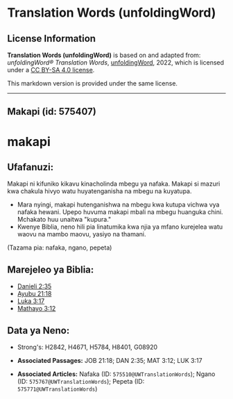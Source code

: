 # Translation Words (unfoldingWord)

## License Information

**Translation Words (unfoldingWord)** is based on and adapted from: _unfoldingWord® Translation Words_, [unfoldingWord](https://unfoldingword.org/utw), 2022, which is licensed under a [CC BY-SA 4.0 license](https://creativecommons.org/licenses/by-sa/4.0/legalcode.en).

This markdown version is provided under the same license.



--------------------------------

## Makapi (id: 575407)

makapi
======

Ufafanuzi:
----------

Makapi ni kifuniko kikavu kinacholinda mbegu ya nafaka. Makapi si mazuri kwa chakula hivyo watu huyatenganisha na mbegu na kuyatupa.

* Mara nyingi, makapi hutenganishwa na mbegu kwa kutupa vichwa vya nafaka hewani. Upepo huvuma makapi mbali na mbegu huanguka chini. Mchakato huu unaitwa "kupura."
* Kwenye Biblia, neno hili pia linatumika kwa njia ya mfano kurejelea watu waovu na mambo maovu, yasiyo na thamani.

(Tazama pia: nafaka, ngano, pepeta)

Marejeleo ya Biblia:
--------------------

* [Danieli 2:35](https://ref.ly/Dan2:35)
* [Ayubu 21:18](https://ref.ly/Job21:18)
* [Luka 3:17](https://ref.ly/Luke3:17)
* [Mathayo 3:12](https://ref.ly/Matt3:12)

Data ya Neno:
-------------

* Strong's: H2842, H4671, H5784, H8401, G08920

* **Associated Passages:** JOB 21:18; DAN 2:35; MAT 3:12; LUK 3:17
* **Associated Articles:** Nafaka (ID: `575510@UWTranslationWords`); Ngano (ID: `575767@UWTranslationWords`); Pepeta (ID: `575771@UWTranslationWords`)

